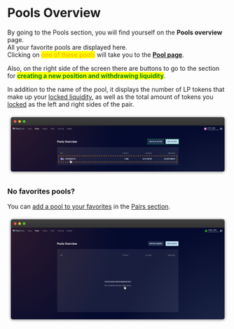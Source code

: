 # Pools Overview

By going to the Pools section, you will find yourself on the **Pools overview** page.\
All your favorite pools are displayed here.\
Clicking on <mark style="color:orange;">one of these pools</mark> will take you to the [**Pool page**](pool-page/).

Also, on the right side of the screen there are buttons to go to the section for <mark style="color:green;">**creating a new position and withdrawing liquidity**</mark>.

In addition to the name of the pool, it displays the number of LP tokens that make up your [locked liquidity](../how-to/add-liquidity.md), as well as the total amount of tokens you [locked](../how-to/create-new-position.md) as the left and right sides of the pair.

![](<../../../.gitbook/assets/image (41).png>)

### No favorites pools?

You can [add a pool to your favorites](../../pairs/interface/pair-page/add-to-favorites.md) in the [Pairs section](../../pairs/).

![](<../../../.gitbook/assets/image (34).png>)
